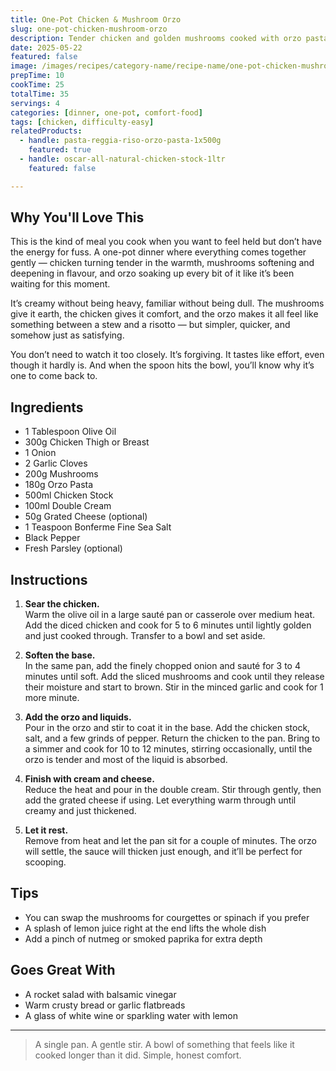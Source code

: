 ```yaml
---
title: One-Pot Chicken & Mushroom Orzo
slug: one-pot-chicken-mushroom-orzo
description: Tender chicken and golden mushrooms cooked with orzo pasta in a creamy, savoury broth. A comforting one-pot dish with all the ease of pasta and the soul of risotto.
date: 2025-05-22
featured: false
image: /images/recipes/category-name/recipe-name/one-pot-chicken-mushroom-orzo.webp
prepTime: 10
cookTime: 25
totalTime: 35
servings: 4
categories: [dinner, one-pot, comfort-food]
tags: [chicken, difficulty-easy]
relatedProducts:
  - handle: pasta-reggia-riso-orzo-pasta-1x500g
    featured: true
  - handle: oscar-all-natural-chicken-stock-1ltr
    featured: false

---
```


## Why You'll Love This

This is the kind of meal you cook when you want to feel held but don’t have the energy for fuss. A one-pot dinner where everything comes together gently — chicken turning tender in the warmth, mushrooms softening and deepening in flavour, and orzo soaking up every bit of it like it’s been waiting for this moment.

It’s creamy without being heavy, familiar without being dull. The mushrooms give it earth, the chicken gives it comfort, and the orzo makes it all feel like something between a stew and a risotto — but simpler, quicker, and somehow just as satisfying.

You don’t need to watch it too closely. It’s forgiving. It tastes like effort, even though it hardly is. And when the spoon hits the bowl, you’ll know why it’s one to come back to.

## Ingredients

- 1 Tablespoon Olive Oil  
- 300g Chicken Thigh or Breast  
- 1 Onion  
- 2 Garlic Cloves  
- 200g Mushrooms  
- 180g Orzo Pasta  
- 500ml Chicken Stock  
- 100ml Double Cream  
- 50g Grated Cheese (optional)  
- 1 Teaspoon Bonferme Fine Sea Salt  
- Black Pepper  
- Fresh Parsley (optional)

## Instructions

1. **Sear the chicken.**  
   Warm the olive oil in a large sauté pan or casserole over medium heat. Add the diced chicken and cook for 5 to 6 minutes until lightly golden and just cooked through. Transfer to a bowl and set aside.

2. **Soften the base.**  
   In the same pan, add the finely chopped onion and sauté for 3 to 4 minutes until soft. Add the sliced mushrooms and cook until they release their moisture and start to brown. Stir in the minced garlic and cook for 1 more minute.

3. **Add the orzo and liquids.**  
   Pour in the orzo and stir to coat it in the base. Add the chicken stock, salt, and a few grinds of pepper. Return the chicken to the pan. Bring to a simmer and cook for 10 to 12 minutes, stirring occasionally, until the orzo is tender and most of the liquid is absorbed.

4. **Finish with cream and cheese.**  
   Reduce the heat and pour in the double cream. Stir through gently, then add the grated cheese if using. Let everything warm through until creamy and just thickened.

5. **Let it rest.**  
   Remove from heat and let the pan sit for a couple of minutes. The orzo will settle, the sauce will thicken just enough, and it’ll be perfect for scooping.

## Tips

- You can swap the mushrooms for courgettes or spinach if you prefer  
- A splash of lemon juice right at the end lifts the whole dish  
- Add a pinch of nutmeg or smoked paprika for extra depth

## Goes Great With

- A rocket salad with balsamic vinegar  
- Warm crusty bread or garlic flatbreads  
- A glass of white wine or sparkling water with lemon

---
> A single pan. A gentle stir. A bowl of something that feels like it cooked longer than it did. Simple, honest comfort.